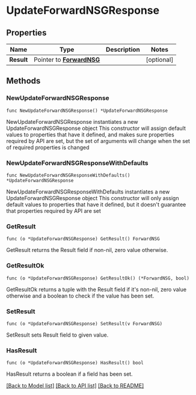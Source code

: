 # UpdateForwardNSGResponse

## Properties

Name | Type | Description | Notes
------------ | ------------- | ------------- | -------------
**Result** | Pointer to [**ForwardNSG**](ForwardNSG.md) |  | [optional] 

## Methods

### NewUpdateForwardNSGResponse

`func NewUpdateForwardNSGResponse() *UpdateForwardNSGResponse`

NewUpdateForwardNSGResponse instantiates a new UpdateForwardNSGResponse object
This constructor will assign default values to properties that have it defined,
and makes sure properties required by API are set, but the set of arguments
will change when the set of required properties is changed

### NewUpdateForwardNSGResponseWithDefaults

`func NewUpdateForwardNSGResponseWithDefaults() *UpdateForwardNSGResponse`

NewUpdateForwardNSGResponseWithDefaults instantiates a new UpdateForwardNSGResponse object
This constructor will only assign default values to properties that have it defined,
but it doesn't guarantee that properties required by API are set

### GetResult

`func (o *UpdateForwardNSGResponse) GetResult() ForwardNSG`

GetResult returns the Result field if non-nil, zero value otherwise.

### GetResultOk

`func (o *UpdateForwardNSGResponse) GetResultOk() (*ForwardNSG, bool)`

GetResultOk returns a tuple with the Result field if it's non-nil, zero value otherwise
and a boolean to check if the value has been set.

### SetResult

`func (o *UpdateForwardNSGResponse) SetResult(v ForwardNSG)`

SetResult sets Result field to given value.

### HasResult

`func (o *UpdateForwardNSGResponse) HasResult() bool`

HasResult returns a boolean if a field has been set.


[[Back to Model list]](../README.md#documentation-for-models) [[Back to API list]](../README.md#documentation-for-api-endpoints) [[Back to README]](../README.md)


